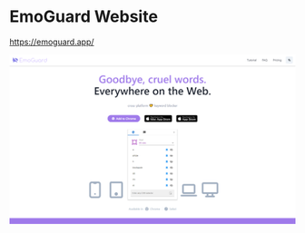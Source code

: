 # EmoGuard Website

https://emoguard.app/

![Screenshot of the top page](/public/assets/readme/top-capture.png)
